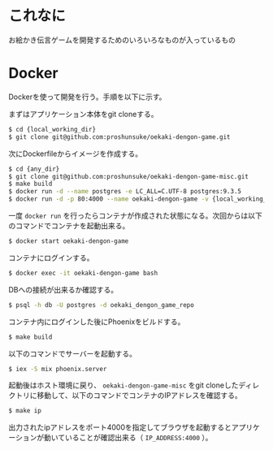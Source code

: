 # これなに

お絵かき伝言ゲームを開発するためのいろいろなものが入っているもの

# Docker

Dockerを使って開発を行う。手順を以下に示す。

まずはアプリケーション本体をgit cloneする。

```sh
$ cd {local_working_dir}
$ git clone git@github.com:proshunsuke/oekaki-dengon-game.git
```

次にDockerfileからイメージを作成する。

```sh
$ cd {any_dir}
$ git clone git@github.com:proshunsuke/oekaki-dengon-game-misc.git
$ make build
$ docker run -d --name postgres -e LC_ALL=C.UTF-8 postgres:9.3.5
$ docker run -d -p 80:4000 --name oekaki-dengon-game -v {local_working_dir}/oekaki-dengon-game:/usr/local/src/oekaki-dengon-game --link postgres:db -t pro/oekaki-dengon-game
```

一度 `docker run` を行ったらコンテナが作成された状態になる。次回からは以下のコマンドでコンテナを起動出来る。

```sh
$ docker start oekaki-dengon-game
```

コンテナにログインする。

```sh
$ docker exec -it oekaki-dengon-game bash
```

DBへの接続が出来るか確認する。

```sh
$ psql -h db -U postgres -d oekaki_dengon_game_repo
```

コンテナ内にログインした後にPhoenixをビルドする。

```sh
$ make build
```

以下のコマンドでサーバーを起動する。

```sh
$ iex -S mix phoenix.server
```

起動後はホスト環境に戻り、 `oekaki-dengon-game-misc` をgit cloneしたディレクトリに移動して、以下のコマンドでコンテナのIPアドレスを確認する。

```sh
$ make ip
```

出力されたipアドレスをポート4000を指定してブラウザを起動するとアプリケーションが動いていることが確認出来る（ `IP_ADDRESS:4000` ）。
